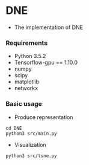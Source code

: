 # DNE

+ The implementation of DNE

### Requirements

+ Python 3.5.2
+ Tensorflow-gpu == 1.10.0
+ numpy
+ scipy
+ matplotlib
+ networkx

### Basic usage

+ Produce representation

```
cd DNE
python3 src/main.py
```

+ Visualization

```
python3 src/tsne.py
```

